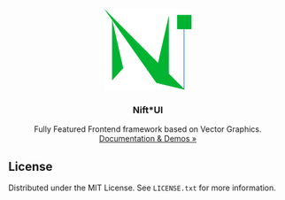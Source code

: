 <div id="top"></div>

<!-- BRAND -->
<br />
<div align="center">
    <a href="https://github.com/Niftproj/NiftUI">
        <img src="docs/assets/brand.svg" alt="Logo" width="auto" height="147">
    </a>

  <h3 align="center">Nift*UI</h3>

  <p align="center">
    Fully Featured Frontend framework based on Vector Graphics.
    <br />
    <a href="https://niftproj.github.io/niftui">Documentation & Demos »</a>
  </p>

</div>

<!-- LICENSE -->
## License

Distributed under the MIT License. See `LICENSE.txt` for more information.